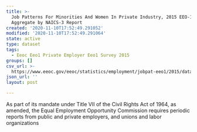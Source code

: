```yaml
---
title: >-
  Job Patterns For Minorities And Women In Private Industry, 2015 EEO-1 State
  Aggregate by NAICS-3 Report
created: '2020-11-10T17:52:49.291052'
modified: '2020-11-10T17:52:49.291064'
state: active
type: dataset
tags:
  - Eeoc Eeo1 Private Employer Eeo1 Survey 2015
groups: []
csv_url: >-
  https://www.eeoc.gov/eeoc/statistics/employment/jobpat-eeo1/2015/datasets/year15_state_nac3.txt
json_url: ''
layout: post

---
```

As part of its mandate under Title VII of the Civil Rights Act of 1964, as amended, the Equal Employment Opportunity Commission requires periodic reports from public and private employers, and unions and labor organizations 
